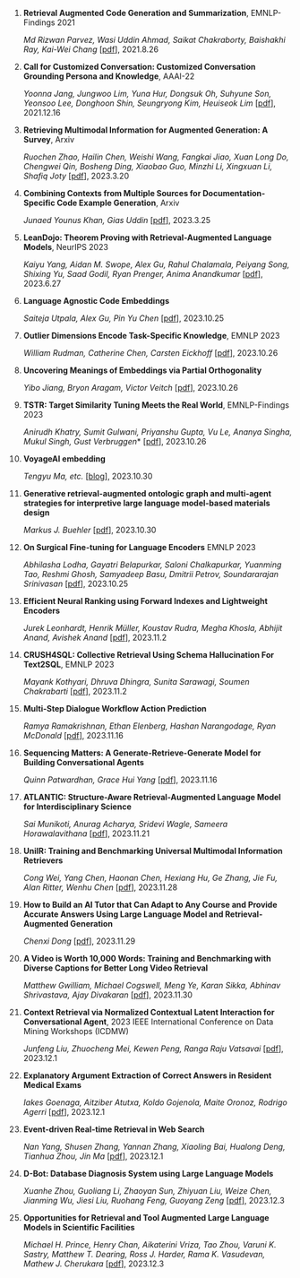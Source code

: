 
1. **Retrieval Augmented Code Generation and Summarization**, EMNLP-Findings 2021

   *Md Rizwan Parvez, Wasi Uddin Ahmad, Saikat Chakraborty, Baishakhi Ray, Kai-Wei Chang*  [[pdf](https://arxiv.org/abs/2108.11601)], 2021.8.26

1. **Call for Customized Conversation: Customized Conversation Grounding Persona and Knowledge**, AAAI-22

   *Yoonna Jang, Jungwoo Lim, Yuna Hur, Dongsuk Oh, Suhyune Son, Yeonsoo Lee, Donghoon Shin, Seungryong Kim, Heuiseok Lim*  [[pdf](https://arxiv.org/abs/2112.08619)], 2021.12.16

1. **Retrieving Multimodal Information for Augmented Generation: A Survey**, Arxiv

   *Ruochen Zhao, Hailin Chen, Weishi Wang, Fangkai Jiao, Xuan Long Do, Chengwei Qin, Bosheng Ding, Xiaobao Guo, Minzhi Li, Xingxuan Li, Shafiq Joty*  [[pdf](https://arxiv.org/abs/2303.10868)], 2023.3.20

1. **Combining Contexts from Multiple Sources for Documentation-Specific Code Example Generation**, Arxiv

   *Junaed Younus Khan, Gias Uddin*  [[pdf](https://arxiv.org/abs/2303.14542)], 2023.3.25

1. **LeanDojo: Theorem Proving with Retrieval-Augmented Language Models**, NeurIPS 2023

   *Kaiyu Yang, Aidan M. Swope, Alex Gu, Rahul Chalamala, Peiyang Song, Shixing Yu, Saad Godil, Ryan Prenger, Anima Anandkumar*  [[pdf](https://arxiv.org/abs/2306.15626)], 2023.6.27

1. **Language Agnostic Code Embeddings**

   *Saiteja Utpala, Alex Gu, Pin Yu Chen*  [[pdf](https://arxiv.org/abs/2310.16803)], 2023.10.25
   
1. **Outlier Dimensions Encode Task-Specific Knowledge**, EMNLP 2023

    *William Rudman, Catherine Chen, Carsten Eickhoff*  [[pdf](https://arxiv.org/abs/2310.17715)], 2023.10.26

1. **Uncovering Meanings of Embeddings via Partial Orthogonality**

   *Yibo Jiang, Bryon Aragam, Victor Veitch*  [[pdf](https://arxiv.org/abs/2310.17611)], 2023.10.26

1. **TSTR: Target Similarity Tuning Meets the Real World**,  EMNLP-Findings 2023

   *Anirudh Khatry, Sumit Gulwani, Priyanshu Gupta, Vu Le, Ananya Singha, Mukul Singh, Gust Verbruggen**  [[pdf](https://arxiv.org/abs/2310.17228)], 2023.10.26

1. **VoyageAI embedding** 

    *Tengyu Ma, etc.*  [[blog](https://blog.voyageai.com/2023/10/29/voyage-embeddings/)], 2023.10.30

1. **Generative retrieval-augmented ontologic graph and multi-agent strategies for interpretive large language model-based materials design** 

    *Markus J. Buehler*  [[pdf](https://arxiv.org/abs/2310.19998)], 2023.10.30

1. **On Surgical Fine-tuning for Language Encoders** EMNLP 2023

   *Abhilasha Lodha, Gayatri Belapurkar, Saloni Chalkapurkar, Yuanming Tao, Reshmi Ghosh, Samyadeep Basu, Dmitrii Petrov, Soundararajan Srinivasan*  [[pdf](https://arxiv.org/abs/2310.17041)], 2023.10.25

1. **Efficient Neural Ranking using Forward Indexes and Lightweight Encoders**

   *Jurek Leonhardt, Henrik Müller, Koustav Rudra, Megha Khosla, Abhijit Anand, Avishek Anand*  [[pdf](https://arxiv.org/abs/2311.01263)], 2023.11.2

1. **CRUSH4SQL: Collective Retrieval Using Schema Hallucination For Text2SQL**, EMNLP 2023

   *Mayank Kothyari, Dhruva Dhingra, Sunita Sarawagi, Soumen Chakrabarti*  [[pdf](https://arxiv.org/abs/2311.01173)], 2023.11.2

1. **Multi-Step Dialogue Workflow Action Prediction**

   *Ramya Ramakrishnan, Ethan Elenberg, Hashan Narangodage, Ryan McDonald*  [[pdf](https://arxiv.org/abs/2311.09593)], 2023.11.16

1. **Sequencing Matters: A Generate-Retrieve-Generate Model for Building Conversational Agents**

   *Quinn Patwardhan, Grace Hui Yang*  [[pdf](https://arxiv.org/abs/2311.09513)], 2023.11.16

1. **ATLANTIC: Structure-Aware Retrieval-Augmented Language Model for Interdisciplinary Science**

   *Sai Munikoti, Anurag Acharya, Sridevi Wagle, Sameera Horawalavithana*  [[pdf](https://arxiv.org/abs/2311.12289)], 2023.11.21

1. **UniIR: Training and Benchmarking Universal Multimodal Information Retrievers**

   *Cong Wei, Yang Chen, Haonan Chen, Hexiang Hu, Ge Zhang, Jie Fu, Alan Ritter, Wenhu Chen* [[pdf](https://arxiv.org/abs/2311.17136)], 2023.11.28

1. **How to Build an AI Tutor that Can Adapt to Any Course and Provide Accurate Answers Using Large Language Model and Retrieval-Augmented Generation**

   *Chenxi Dong* [[pdf](https://arxiv.org/abs/2311.17696)], 2023.11.29

1. **A Video is Worth 10,000 Words: Training and Benchmarking with Diverse Captions for Better Long Video Retrieval**

   *Matthew Gwilliam, Michael Cogswell, Meng Ye, Karan Sikka, Abhinav Shrivastava, Ajay Divakaran*  [[pdf](https://arxiv.org/abs/2312.00115)], 2023.11.30

1. **Context Retrieval via Normalized Contextual Latent Interaction for Conversational Agent**, 2023 IEEE International Conference on Data Mining Workshops (ICDMW)

   *Junfeng Liu, Zhuocheng Mei, Kewen Peng, Ranga Raju Vatsavai*  [[pdf](https://arxiv.org/abs/2312.00774)], 2023.12.1

1. **Explanatory Argument Extraction of Correct Answers in Resident Medical Exams**

   *Iakes Goenaga, Aitziber Atutxa, Koldo Gojenola, Maite Oronoz, Rodrigo Agerri*  [[pdf](https://arxiv.org/abs/2312.00567)], 2023.12.1

1. **Event-driven Real-time Retrieval in Web Search**

   *Nan Yang, Shusen Zhang, Yannan Zhang, Xiaoling Bai, Hualong Deng, Tianhua Zhou, Jin Ma*  [[pdf](https://arxiv.org/abs/2312.00372)], 2023.12.1

1. **D-Bot: Database Diagnosis System using Large Language Models**

   *Xuanhe Zhou, Guoliang Li, Zhaoyan Sun, Zhiyuan Liu, Weize Chen, Jianming Wu, Jiesi Liu, Ruohang Feng, Guoyang Zeng*  [[pdf](https://arxiv.org/abs/2312.01454)], 2023.12.3

1. **Opportunities for Retrieval and Tool Augmented Large Language Models in Scientific Facilities**

   *Michael H. Prince, Henry Chan, Aikaterini Vriza, Tao Zhou, Varuni K. Sastry, Matthew T. Dearing, Ross J. Harder, Rama K. Vasudevan, Mathew J. Cherukara*  [[pdf](https://arxiv.org/abs/2312.01291)], 2023.12.3





   




